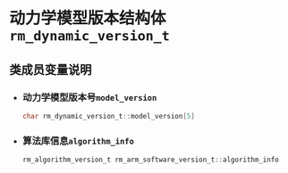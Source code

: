 # 动力学模型版本结构体`rm_dynamic_version_t`

## 类成员变量说明

- ### 动力学模型版本号`model_version`

    ```C  
    char rm_dynamic_version_t::model_version[5]
    ```

- ### 算法库信息`algorithm_info`

    ```C  
    rm_algorithm_version_t rm_arm_software_version_t::algorithm_info
    ```
